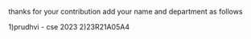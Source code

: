 thanks for your contribution
add your name and department as follows

1)prudhvi - cse 2023
2)23R21A05A4
